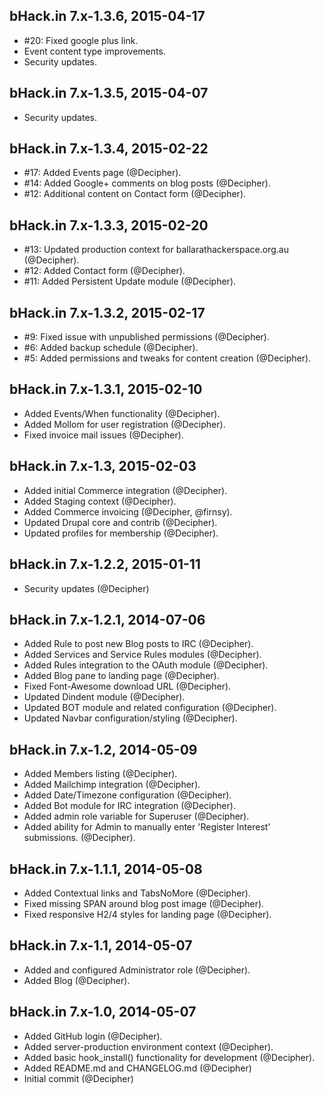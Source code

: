 bHack.in 7.x-1.3.6, 2015-04-17
--------------------------------------------------------------------------------

* #20: Fixed google plus link.
* Event content type improvements.
* Security updates.


bHack.in 7.x-1.3.5, 2015-04-07
--------------------------------------------------------------------------------

* Security updates.


bHack.in 7.x-1.3.4, 2015-02-22
--------------------------------------------------------------------------------

* #17: Added Events page (@Decipher).
* #14: Added Google+ comments on blog posts (@Decipher).
* #12: Additional content on Contact form (@Decipher).



bHack.in 7.x-1.3.3, 2015-02-20
--------------------------------------------------------------------------------

* #13: Updated production context for ballarathackerspace.org.au (@Decipher).
* #12: Added Contact form (@Decipher).
* #11: Added Persistent Update module (@Decipher).



bHack.in 7.x-1.3.2, 2015-02-17
--------------------------------------------------------------------------------

* #9: Fixed issue with unpublished permissions (@Decipher).
* #6: Added backup schedule (@Decipher).
* #5: Added permissions and tweaks for content creation (@Decipher).



bHack.in 7.x-1.3.1, 2015-02-10
--------------------------------------------------------------------------------

* Added Events/When functionality (@Decipher).
* Added Mollom for user registration (@Decipher).
* Fixed invoice mail issues (@Decipher).



bHack.in 7.x-1.3, 2015-02-03
--------------------------------------------------------------------------------

* Added initial Commerce integration (@Decipher).
* Added Staging context (@Decipher).
* Added Commerce invoicing (@Decipher, @firnsy).
* Updated Drupal core and contrib (@Decipher).
* Updated profiles for membership (@Decipher).



bHack.in 7.x-1.2.2, 2015-01-11
--------------------------------------------------------------------------------

* Security updates (@Decipher)



bHack.in 7.x-1.2.1, 2014-07-06
--------------------------------------------------------------------------------

* Added Rule to post new Blog posts to IRC (@Decipher).
* Added Services and Service Rules modules (@Decipher).
* Added Rules integration to the OAuth module (@Decipher).
* Added Blog pane to landing page (@Decipher).
* Fixed Font-Awesome download URL (@Decipher).
* Updated Dindent module (@Decipher).
* Updated BOT module and related configuration (@Decipher).
* Updated Navbar configuration/styling (@Decipher).



bHack.in 7.x-1.2, 2014-05-09
--------------------------------------------------------------------------------

* Added Members listing (@Decipher).
* Added Mailchimp integration (@Decipher).
* Added Date/Timezone configuration (@Decipher).
* Added Bot module for IRC integration (@Decipher).
* Added admin role variable for Superuser (@Decipher).
* Added ability for Admin to manually enter 'Register Interest' submissions.
  (@Decipher).



bHack.in 7.x-1.1.1, 2014-05-08
--------------------------------------------------------------------------------

* Added Contextual links and TabsNoMore (@Decipher).
* Fixed missing SPAN around blog post image (@Decipher).
* Fixed responsive H2/4 styles for landing page (@Decipher).



bHack.in 7.x-1.1, 2014-05-07
--------------------------------------------------------------------------------

* Added and configured Administrator role (@Decipher).
* Added Blog (@Decipher).



bHack.in 7.x-1.0, 2014-05-07
--------------------------------------------------------------------------------

* Added GitHub login (@Decipher).
* Added server-production environment context (@Decipher).
* Added basic hook_install() functionality for development (@Decipher).
* Added README.md and CHANGELOG.md (@Decipher)
* Initial commit (@Decipher)

